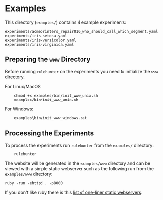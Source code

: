 Examples
========

This directory (`examples/`) contains 4 example experiments:

    experiments/acmeprinters_repair016_who_should_call_which_segment.yaml
    experiments/iris-setosa.yaml
    experiments/iris-versicolor.yaml
    experiments/iris-virginica.yaml

Preparing the `www` Directory
-----------------------------
Before running `rulehunter` on the experiments you need to initialize the
`www` directory.

For Linux/MacOS:

```Shell
    chmod +x examples/bin/init_www_unix.sh
    examples/bin/init_www_unix.sh
```

For Windows:

```Shell
    examples\bin\init_www_windows.bat
```

Processing the Experiments
--------------------------

To process the experiments run `rulehunter` from the `examples/` directory:

```Shell
    rulehunter
```

The website will be generated in the `examples/www` directory and can
be viewed with a simple static webserver such as the following run from
the `examples/www` directory:

```Shell
ruby -run -ehttpd . -p8000
```

If you don't like ruby there is this [list of one-liner static webservers](https://gist.github.com/willurd/5720255).
